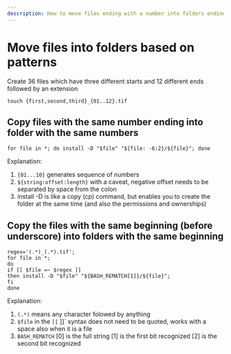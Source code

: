 ```yaml
---
description: How to move files ending with a number into folders ending with numbers
---
```


# Move files into folders based on patterns

Create 36 files which have three different starts and 12 different ends followed by an extension

```
touch {first,second,third}_{01..12}.tif
```

## Copy files with the same number ending into folder with the same numbers

```
for file in *; do install -D "$file" "${file: -6:2}/${file}"; done
```

Explanation:&#x20;

1. `{01...10}` generates sequence of numbers
2. `${string:offset:length}` with a caveat, negative offset needs to be separated by space from the colon
3. install -D is like a copy (cp) command, but enables you to create the folder at the same time (and also the permissions and ownerships)

## Copy the files with the same beginning (before underscore) into folders with the same beginning

```
regex='(.*)_(.*).tif';
for file in *;
do 
if [[ $file =~ $regex ]]
then install -D "$file" "${BASH_REMATCH[1]}/${file}";
fi
done
```

Explanation:

1. `(.*)` means any character folowed by anything
2. `$file` in the `[[`    ]]\` syntax does not need to be quoted, works with a space also when it is a file
3. `BASH_REMATCH` \[0] is the full string \[1] is the first bit recognized \[2] is the second bit recognized
